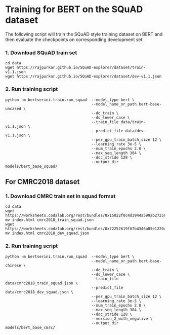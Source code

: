 # Training for BERT on the SQuAD dataset

The following script will train the SQuAD style training dataset on BERT 
and then evaluate the checkpoints on corresponding development set.

### 1. Download SQuAD train set

```
cd data
wget https://rajpurkar.github.io/SQuAD-explorer/dataset/train-v1.1.json
wget https://rajpurkar.github.io/SQuAD-explorer/dataset/dev-v1.1.json
```

### 2. Run training script

```
python -m bertserini.train.run_squad  --model_type bert \
                                      --model_name_or_path bert-base-uncased \
                                      --do_train \
                                      --do_lower_case \
                                      --train_file data/train-v1.1.json \
                                      --predict_file data/dev-v1.1.json \
                                      --per_gpu_train_batch_size 12 \
                                      --learning_rate 3e-5 \
                                      --num_train_epochs 2.0 \
                                      --max_seq_length 384 \
                                      --doc_stride 128 \
                                      --output_dir models/bert_base_squad/
```

## For CMRC2018 dataset 

### 1. Download CMRC train set in squad format 

```
cd data
wget https://worksheets.codalab.org/rest/bundles/0x15022f0c4d3944a599ab27256686b9ac/contents/blob/
mv index.html cmrc2018_train_squad.json
wget https://worksheets.codalab.org/rest/bundles/0x72252619f67b4346a85e122049c3eabd/contents/blob/
mv index.html cmrc2018_dev_squad.json
```

### 2. Run training script

```
python -m bertserini.train.run_squad  --model_type bert \
                                      --model_name_or_path bert-base-chinese \
                                      --do_train \
                                      --do_lower_case \
                                      --train_file data/cmrc2018_train_squad.json \
                                      --predict_file data/cmrc2018_dev_squad.json \
                                      --per_gpu_train_batch_size 12 \
                                      --learning_rate 3e-5 \
                                      --num_train_epochs 2.0 \
                                      --max_seq_length 384 \
                                      --doc_stride 128 \
                                      --version_2_with_negative \
                                      --output_dir models/bert_base_cmrc/
```

